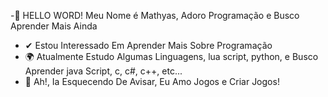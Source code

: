 -👋 HELLO WORD! Meu Nome é Mathyas, Adoro Programação e Busco Aprender Mais Ainda
- ✔ Estou Interessado Em Aprender Mais Sobre Programação
- 🌍 Atualmente Estudo Algumas Linguagens, lua script, python, e Busco Aprender java Script, c, c#, c++, etc...
- 🎈 Ah!, Ia Esquecendo De Avisar, Eu Amo Jogos e Criar Jogos!

<!--- 
MathyasDeVerasLino/MathyasDeVerasLino is a ✨ special ✨ repository because its `README.md` (this file) appears on your GitHub profile.
You can click the Preview link to take a look at your changes.
--->
